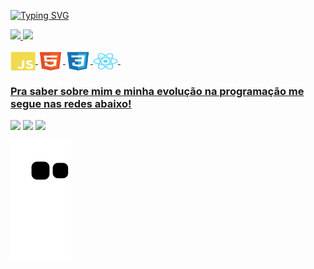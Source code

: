 
<a href="https://git.io/typing-svg"><img src="https://readme-typing-svg.demolab.com?font=Fira+Code&pause=1000&random=false&width=435&lines=welcome+visitors" alt="Typing SVG" /></a>

 <div>
   <a href="https://github.com/theusindev">
   <img height="180em" src="https://github-readme-stats.vercel.app/api?username=theusindev&show_icons=true&theme=tokyonight&include_all_commits=true&count_private=true"/>
   <img height="180em" src="https://github-readme-stats.vercel.app/api/top-langs/?username=theusindev&layout=compact&langs_count=6&theme=tokyonight"/>

</div>
<div style="display: inline_block"><br>
  <img align="center" alt="Js" height="30" width="40" src="https://raw.githubusercontent.com/devicons/devicon/master/icons/javascript/javascript-plain.svg">
  <img align="center" alt="HTML" height="30" width="40" src="https://raw.githubusercontent.com/devicons/devicon/master/icons/html5/html5-original.svg">
  <img align="center" alt="CSS" height="30" width="40" src="https://raw.githubusercontent.com/devicons/devicon/master/icons/css3/css3-original.svg">
  <img align="center" alt="React" height="30" width="40" src="https://raw.githubusercontent.com/devicons/devicon/master/icons/react/react-original.svg">
  <img align="center" alt=""
</div>
 
 <br>
 
  ### Pra saber sobre mim e minha evolução na programação me segue nas redes abaixo!
 
<div> 
    <a href="https://instagram.com/devtheusin" target="_blank"><img src="https://img.shields.io/badge/-Instagram-%23E4405F?style=for-the-badge&logo=instagram&logoColor=white" target="_blank" rel="external"></a>
  <a href="https://www.linkedin.com/in/theusindev/" target="_blank" rel="external"><img src="https://img.shields.io/badge/-LinkedIn-%230077B5?style=for-the-badge&logo=linkedin&logoColor=white" target="_blank" rel="external"></a> 
  <a href = "mailto:contatotheusindev@gmail.com"><img src="https://img.shields.io/badge/-Gmail-%23333?style=for-the-badge&logo=gmail&logoColor=white" target="_blank">
 
  ![Snake animattion](https://github.com/theusindev/theusindev/blob/output/github-contribution-grid-snake.svg)

</div>
